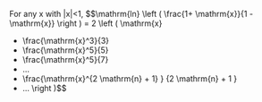 For any x with |x|\<1,
$$\mathrm{ln} \left ( \frac{1+ \mathrm{x}}{1 - \mathrm{x}} \right )
= 2 \left (
\mathrm{x}
+ \frac{\mathrm{x}^3}{3}
+ \frac{\mathrm{x}^5}{5}
+ \frac{\mathrm{x}^5}{7}
+ ...
+ \frac{\mathrm{x}^{2 \mathrm{n} + 1} } {2 \mathrm{n} + 1 } 
+ ... \right )$$
